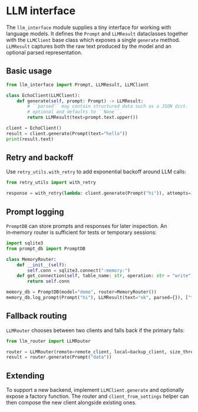 # LLM interface

The `llm_interface` module supplies a tiny interface for working with language models. It defines
the `Prompt` and `LLMResult` dataclasses together with the `LLMClient` base class which exposes a
single `generate` method. `LLMResult` captures both the raw text produced by the model and an
optional parsed representation.

## Basic usage

```python
from llm_interface import Prompt, LLMResult, LLMClient

class EchoClient(LLMClient):
    def generate(self, prompt: Prompt) -> LLMResult:
        # ``parsed`` may contain structured data such as a JSON dict.  It is
        # optional and defaults to ``None``.
        return LLMResult(text=prompt.text.upper())

client = EchoClient()
result = client.generate(Prompt(text="hello"))
print(result.text)
```

## Retry and backoff

Use `retry_utils.with_retry` to add exponential backoff around LLM calls:

```python
from retry_utils import with_retry

response = with_retry(lambda: client.generate(Prompt("hi")), attempts=3, delay=1.0)
```

## Prompt logging

`PromptDB` can store prompts and responses for later inspection. An in‑memory router is
sufficient for tests or temporary sessions:

```python
import sqlite3
from prompt_db import PromptDB

class MemoryRouter:
    def __init__(self):
        self.conn = sqlite3.connect(":memory:")
    def get_connection(self, table_name: str, operation: str = "write"):
        return self.conn

memory_db = PromptDB(model="demo", router=MemoryRouter())
memory_db.log_prompt(Prompt("hi"), LLMResult(text="ok", parsed={}), ["tag"], 0.9)
```

## Fallback routing

`LLMRouter` chooses between two clients and falls back if the primary fails:

```python
from llm_router import LLMRouter

router = LLMRouter(remote=remote_client, local=backup_client, size_threshold=500)
result = router.generate(Prompt("data"))
```

## Extending

To support a new backend, implement `LLMClient.generate` and optionally expose a factory
function. The router and `client_from_settings` helper can then compose the new client
alongside existing ones.
